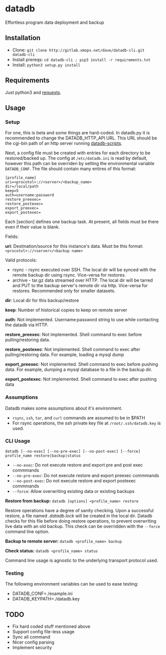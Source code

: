 # datadb

Effortless program data deployment and backup

## Installation

* Clone: `git clone http://gitlab.xmopx.net/dave/datadb-cli.git datadb-cli`
* Install prereqs: `cd datadb-cli ; pip3 install -r requirements.txt`
* Install: `python3 setup.py install`

## Requirements

Just python3 and [requests](http://python-requests.org/).

## Usage

### Setup

For one, this is beta and some things are hard-coded. In datadb.py it is recommended to change the DATADB_HTTP_API URL.
This URL should be the cgi-bin path of an http server running [datadb-scripts](http://gitlab.xmopx.net/dave/datadb-scripts).

Next, a config file must be created with entries for each directory to be restored/backed up. The config at `/etc/datadb.ini`
is read by default, however this path can be overriden by setting the environmental variable `DATADB_CONF`. The file should
contain many entires of this format:

```
[profile_name]
uri=<procotol>://<server>/<backup_name>
dir=/local/path
keep=5
auth=username:password
restore_preexec=
restore_postexec=
export_preexec=
export_postexec=
```

Each [section] defines one backup task. At present, all fields must be there even if their value is blank.

Fields:

**uri**: Destination/source for this instance's data. Must be this format: `<procotol>://<server>/<backup name>`

Valid protocols:

* rsync - rsync executed over SSH. The local dir will be synced with the remote backup dir using rsync. Vice-versa for restores.
* archive - tar.gz data streamed over HTTP. The local dir will be tarred and PUT to the backup server's remote dir via http. Vice-versa for restores. Recommended only for smaller datasets.

**dir**: Local dir for this backup/restore

**keep**: Number of historical copies to keep on remote server

**auth**: Not implemented. Username:password string to use while contacting the datadb via HTTP.

**restore_preexec**: Not implemented. Shell command to exec before pulling/restoring data.

**restore_postexec**: Not implemented. Shell command to exec after pulling/restoring data. For example, loading a mysql dump

**export_preexec**: Not implemented. Shell command to exec before pushing data. For example, dumping a mysql database to a file in the backup dir.

**export_postexec**: Not implemented. Shell command to exec after pushing data

### Assumptions

Datadb makes some assumptions about it's environment.

* `rsync`, `ssh`, `tar`, and `curl` commands are assumed to be in $PATH
* For rsync operations, the ssh private key file at `/root/.ssh/datadb.key` is used.

### CLI Usage

`datadb [--no-exec] [--no-pre-exec] [--no-post-exec] [--force] profile_name restore|backup|status`

* `--no-exec`: Do not execute restore and export pre and post exec commmands
* `--no-pre-exec`: Do not execute restore and export preexec commmands
* `--no-post-exec`: Do not execute restore and export postexec commmands
* `--force`: Allow overwriting existing data or existing backups

**Restore from backup:** `datadb [options] <profile_name> restore`

Restore operations have a degree of sanity checking. Upon a successful restore, a file named *.datadb.lock* will be created in the local dir. Datadb checks for this file before doing restore operations, to prevent overwriting live data with an old backup. This check can be overridden with the `--force` command line option.

**Backup to remote server:** `datadb <profile_name> backup`

**Check status:** `datadb <profile_name> status`

Command line usage is agnostic to the underlying transport protocol used.

### Testing

The following environment variables can be used to ease testing:

* DATADB_CONF=./example.ini
* DATADB_KEYPATH=./datadb.key

## TODO

* Fix hard coded stuff mentioned above
* Support config file-less usage
* Sync all command
* Nicer config parsing
* Implement security
